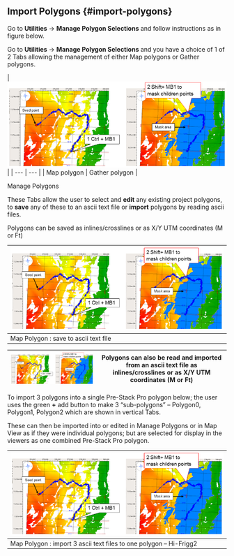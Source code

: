 ## Import Polygons {#import-polygons}

Go to **Utilities** → **Manage Polygon Selections** and follow instructions as in figure below.

Go to **Utilities** → **Manage Polygon Selections** and you have a choice of 1 of 2 Tabs allowing the management of either Map polygons or Gather polygons.

| ![](/assets/cusersjohanndesktopmanual-40-.png) |
| --- | --- |
| Map polygon | Gather polygon |

Manage Polygons

These Tabs allow the user to select and **edit** any existing project polygons, to **save** any of these to an ascii text file or **import** polygons by reading ascii files.

Polygons can be saved as inlines/crosslines or as X/Y UTM coordinates (M or Ft)

| **![](/assets/cusersjohanndesktopmanual-40-.png)** |
| --- |
| Map Polygon : save to ascii text file |

| ![](/assets/cusersjohanndesktopmanual-40-.png) | Polygons can also be read and imported from an ascii text file as inlines/crosslines or as X/Y UTM coordinates (M or Ft) |
| --- | --- |

To import 3 polygons into a single Pre-Stack Pro polygon below; the user uses the green **+** add button to make 3 “sub-polygons” – Polygon0, Polygon1, Polygon2 which are shown in vertical Tabs.

These can then be imported into or edited in Manage Polygons or in Map View as if they were individual polygons; but are selected for display in the viewers as one combined Pre-Stack Pro polygon.

| ![](/assets/cusersjohanndesktopmanual-40-.png) |
| --- |
| Map Polygon : import 3 ascii text files to one polygon – Hi-Frigg2 |